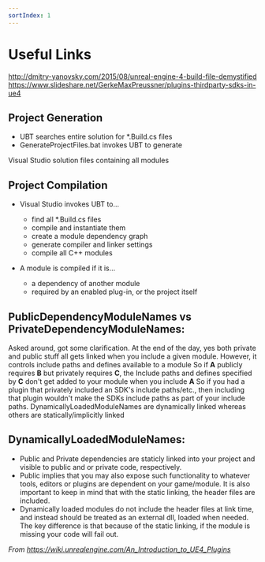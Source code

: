 ```yaml
---
sortIndex: 1
---
```


# Useful Links

<http://dmitry-yanovsky.com/2015/08/unreal-engine-4-build-file-demystified>
<https://www.slideshare.net/GerkeMaxPreussner/plugins-thirdparty-sdks-in-ue4>

## **Project Generation**

- UBT searches entire solution for \*.Build.cs files
- GenerateProjectFiles.bat invokes UBT to generate

Visual Studio solution files containing all modules

## **Project Compilation**

- Visual Studio invokes UBT to...

  - find all \*.Build.cs files
  - compile and instantiate them
  - create a module dependency graph
  - generate compiler and linker settings
  - compile all C++ modules

- A module is compiled if it is...
  - a dependency of another module
  - required by an enabled plug-in, or the project itself

## **PublicDependencyModuleNames vs PrivateDependencyModuleNames:**

Asked around, got some clarification. At the end of the day, yes both private and public stuff all gets linked when you include a given module. However, it controls include paths and defines available to a module
So if **A** publicly requires **B** but privately requires **C**, the Include paths and defines specified by **C** don't get added to your module when you include **A**
So if you had a plugin that privately included an SDK's include paths/etc., then including that plugin wouldn't make the SDKs include paths as part of your include paths.
DynamicallyLoadedModuleNames are dynamically linked whereas others are statically/implicitly linked

## **DynamicallyLoadedModuleNames:**

- Public and Private dependencies are staticly linked into your project and visible to public and or private code, respectively.
- Public implies that you may also expose such functionality to whatever tools, editors or plugins are dependent on your game/module. It is also important to keep in mind that with the static linking, the header files are included.
- Dynamically loaded modules do not include the header files at link time, and instead should be treated as an external dll, loaded when needed. The key difference is that because of the static linking, if the module is missing your code will fail out.

*From <https://wiki.unrealengine.com/An_Introduction_to_UE4_Plugins>*
